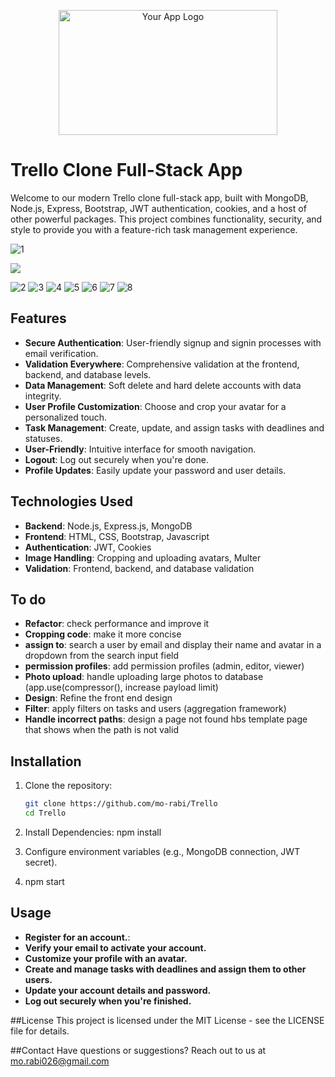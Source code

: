 <p align="center">
  <img src="https://logos-world.net/wp-content/uploads/2021/03/Trello-Logo.png" alt="Your App Logo" width="350" height="200">
</p>

# Trello Clone Full-Stack App

Welcome to our modern Trello clone full-stack app, built with MongoDB, Node.js, Express, Bootstrap, JWT authentication, cookies, and a host of other powerful packages. This project combines functionality, security, and style to provide you with a feature-rich task management experience.


![1](https://github.com/Mo-Rabi/Trello-Full-Stack/assets/69902912/57ec0627-a835-463c-9238-eb7fcab82a30)

[<img src="https://github.com/Mo-Rabi/Trello-Full-Stack/assets/69902912/28767732-ae87-4f09-ac24-8105b79b4908">](https://www.youtube.com/watch?v=3nLdANtAy4Q&ab)

![2](https://github.com/Mo-Rabi/Trello-Full-Stack/assets/69902912/31063c5a-5ad1-497b-a6c9-bd34e10e6e02)
![3](https://github.com/Mo-Rabi/Trello-Full-Stack/assets/69902912/37461444-3f72-4733-a84d-70c5c048b894)
![4](https://github.com/Mo-Rabi/Trello-Full-Stack/assets/69902912/f424f3a3-7398-4a6a-bb88-378fc95033dd)
![5](https://github.com/Mo-Rabi/Trello-Full-Stack/assets/69902912/50fa7805-31bc-4f47-b6ec-1deadfe1b2d0)
![6](https://github.com/Mo-Rabi/Trello-Full-Stack/assets/69902912/a785659e-346d-4f24-a24c-06da01a66d3d)
![7](https://github.com/Mo-Rabi/Trello-Full-Stack/assets/69902912/aaaec389-b7ce-4dee-be0c-5ae7456ba659)
![8](https://github.com/Mo-Rabi/Trello-Full-Stack/assets/69902912/63a8cc7d-5324-4e89-bbfe-5d6b05b514a1)





## Features

- **Secure Authentication**: User-friendly signup and signin processes with email verification.
- **Validation Everywhere**: Comprehensive validation at the frontend, backend, and database levels.
- **Data Management**: Soft delete and hard delete accounts with data integrity.
- **User Profile Customization**: Choose and crop your avatar for a personalized touch.
- **Task Management**: Create, update, and assign tasks with deadlines and statuses.
- **User-Friendly**: Intuitive interface for smooth navigation.
- **Logout**: Log out securely when you're done.
- **Profile Updates**: Easily update your password and user details.

## Technologies Used

- **Backend**: Node.js, Express.js, MongoDB
- **Frontend**: HTML, CSS, Bootstrap, Javascript
- **Authentication**: JWT, Cookies
- **Image Handling**: Cropping and uploading avatars, Multer
- **Validation**: Frontend, backend, and database validation

## To do

- **Refactor**: check performance and improve it
- **Cropping code**: make it more concise
- **assign to**: search a user by email and display their name and avatar in a dropdown from the search input field
- **permission profiles**: add permission profiles (admin, editor, viewer)
- **Photo upload**: handle uploading large photos to database (app.use(compressor(), increase payload limit)
- **Design**: Refine the front end design
- **Filter**: apply filters on tasks and users (aggregation framework)
- **Handle incorrect paths**: design a page not found hbs template page that shows when the path is not valid

  
## Installation

1. Clone the repository:

   ```bash
   git clone https://github.com/mo-rabi/Trello
   cd Trello
2. Install Dependencies:
  npm install
3. Configure environment variables (e.g., MongoDB connection, JWT secret).
4. npm start


## Usage

- **Register for an account.**:
- **Verify your email to activate your account.**
- **Customize your profile with an avatar.**
- **Create and manage tasks with deadlines and assign them to other users.**
- **Update your account details and password.**
- **Log out securely when you're finished.**


##License
This project is licensed under the MIT License - see the LICENSE file for details.

##Contact
Have questions or suggestions? Reach out to us at mo.rabi026@gmail.com
